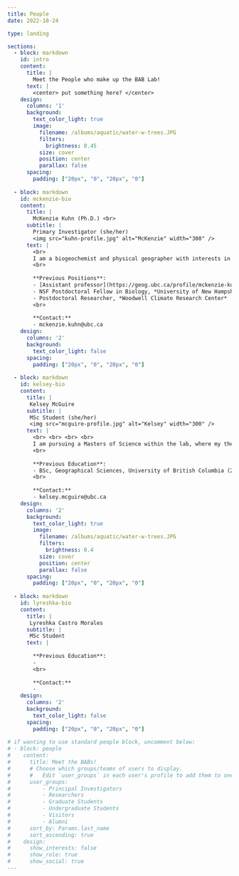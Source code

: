 ```yaml
---
title: People
date: 2022-10-24

type: landing

sections:
  - block: markdown
    id: intro
    content:
      title: |
        Meet the People who make up the BAB Lab!
      text: |
        <center> put something here? </center>
    design:
      columns: '1'
      background:
        text_color_light: true
        image:
          filename: /albums/aquatic/water-w-trees.JPG
          filters: 
            brightness: 0.45
          size: cover
          position: center
          parallax: false
      spacing:
        padding: ["20px", "0", "20px", "0"]
  
  - block: markdown
    id: mckenzie-bio
    content:
      title: | 
        McKenzie Kuhn (Ph.D.) <br>
      subtitle: |
        Primary Investigator (she/her)
        <img src="kuhn-profile.jpg" alt="McKenzie" width="300" />
      text: |
        <br> 
        I am a biogeochemist and physical geographer with interests in carbon and nutrient cycling in northern boreal and Arctic ecosystems.  From northern Sweden to western boreal Canada, I look to understand how climate change, including warming temperatures, wildfire, and permafrost thaw, will impact northern ecosystems. In my new role at UBC, I am most excited to share my love for northern research through mentoring undergraduate and graduate students. In my free time I love to explore the great outdoors via waterways and cycling. 
        <br> 
        
        **Previous Positions**:
        - [Assistant professor](https://geog.ubc.ca/profile/mckenzie-kuhn/), Geography Department, University of British Columbia (2024-)
        - NSF Postdoctoral Fellow in Biology, *University of New Hampshire*
        - Postdoctoral Researcher, *Woodwell Climate Research Center*
        <br>
        
        **Contact:**
        - mckenzie.kuhn@ubc.ca
    design:
      columns: '2'
      background:
        text_color_light: false
      spacing:
        padding: ["20px", "0", "20px", "0"]
        
  - block: markdown
    id: kelsey-bio
    content:
      title: | 
       Kelsey McGuire
      subtitle: |
       MSc Student (she/her)
       <img src="mcguire-profile.jpg" alt="Kelsey" width="300" />
      text: |
        <br> <br> <br> <br>
        I am pursuing a Masters of Science within the lab, where my thesis aims to understand how aquatic, mainly submerged and emergent, vegetation alters Methane dynamics in Kaska (Northern British Columbia) lakes. Before entering the lab, I earned a BSc in Geographical Sciences from the University of British Columbia. Outside of school, you can often find me listening to some music, curled up with a book, and staying out of the pesky Vancouver rain.
        <br> 
        
        **Previous Education**:
        - BSc, Geographical Sciences, University of British Columbia (2024)
        <br>
        
        **Contact:**
        - kelsey.mcguire@ubc.ca
    design:
      columns: '2'
      background:
        text_color_light: true
        image:
          filename: /albums/aquatic/water-w-trees.JPG
          filters: 
            brightness: 0.4
          size: cover
          position: center
          parallax: false
      spacing:
        padding: ["20px", "0", "20px", "0"]
 
  - block: markdown
    id: lyreshka-bio
    content:
      title: | 
       Lyreshka Castro Morales
      subtitle: |
       MSc Student
      text: |
        
        **Previous Education**:
        - 
        <br>
        
        **Contact:**
        - 
    design:
      columns: '2'
      background:
        text_color_light: false
      spacing:
        padding: ["20px", "0", "20px", "0"]    
        
# if wanting to use standard people block, uncomment below:
# - block: people
#    content:
#      title: Meet the BABs!
#      # Choose which groups/teams of users to display.
#      #   Edit `user_groups` in each user's profile to add them to one or more of these groups.
#      user_groups:
#          - Principal Investigators
#          - Researchers
#          - Graduate Students
#          - Undergraduate Students
#          - Visitors
#          - Alumni
#      sort_by: Params.last_name
#      sort_ascending: true
#    design:
#      show_interests: false
#      show_role: true
#      show_social: true
---
```

